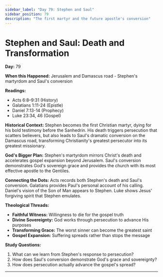 ```yaml
---
sidebar_label: "Day 79: Stephen and Saul"
sidebar_position: 79
description: "The first martyr and the future apostle's conversion"
---
```


# Stephen and Saul: Death and Transformation

**Day:** 79

**When this Happened:** Jerusalem and Damascus road - Stephen's martyrdom and Saul's conversion

**Readings:**
- Acts 6:8–9:31 (History)
- Galatians 1:11-24 (Epistle)
- Daniel 7:13-14 (Prophecy)
- Luke 23:34, 46 (Gospel)

**Historical Context:** Stephen becomes the first Christian martyr, dying for his bold testimony before the Sanhedrin. His death triggers persecution that scatters believers, but also leads to Saul's dramatic conversion on the Damascus road, transforming Christianity's greatest persecutor into its greatest missionary.

**God's Bigger Plan:** Stephen's martyrdom mirrors Christ's death and accelerates gospel expansion beyond Jerusalem. Saul's conversion demonstrates God's sovereign grace and provides the church with its most effective apostle to the Gentiles.

**Connecting the Dots:** Acts records both Stephen's death and Saul's conversion. Galatians provides Paul's personal account of his calling. Daniel's vision of the Son of Man appears to Stephen. Luke shows Jesus' forgiving spirit that Stephen emulates.

****Theological Threads:****
- **Faithful Witness:** Willingness to die for the gospel truth
- **Divine Sovereignty:** God works through persecution to advance His purposes
- **Transforming Grace:** The worst sinner can become the greatest saint
- **Gospel Expansion:** Suffering spreads rather than stops the message

**Study Questions:**
1. What can we learn from Stephen's response to persecution?
2. How does Saul's conversion demonstrate God's grace and sovereignty?
3. How does persecution actually advance the gospel's spread?

---
